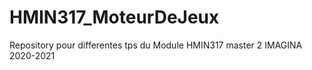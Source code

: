 # HMIN317_MoteurDeJeux
Repository pour differentes tps du Module HMIN317 master 2 IMAGINA 2020-2021
